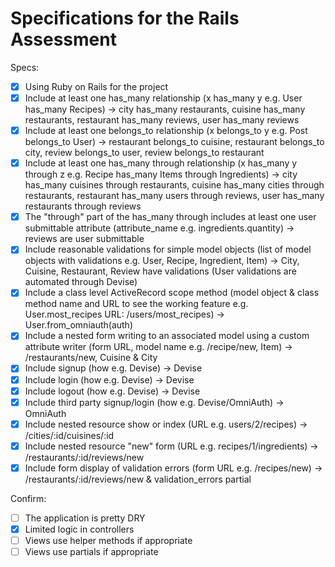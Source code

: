 # Specifications for the Rails Assessment

Specs:
- [x] Using Ruby on Rails for the project
- [x] Include at least one has_many relationship (x has_many y e.g. User has_many Recipes)
  -> city has_many restaurants, cuisine has_many restaurants, restaurant has_many reviews, user has_many reviews
- [x] Include at least one belongs_to relationship (x belongs_to y e.g. Post belongs_to User)
  -> restaurant belongs_to cuisine, restaurant belongs_to city, review belongs_to user, review belongs_to restaurant
- [x] Include at least one has_many through relationship (x has_many y through z e.g. Recipe has_many Items through Ingredients)
  -> city has_many cuisines through restaurants, cuisine has_many cities through restaurants, restaurant has_many users through reviews, user has_many restaurants through reviews
- [x] The "through" part of the has_many through includes at least one user submittable attribute (attribute_name e.g. ingredients.quantity)
  -> reviews are user submittable
- [x] Include reasonable validations for simple model objects (list of model objects with validations e.g. User, Recipe, Ingredient, Item)
  -> City, Cuisine, Restaurant, Review have validations (User validations are automated through Devise)
- [x] Include a class level ActiveRecord scope method (model object & class method name and URL to see the working feature e.g. User.most_recipes URL: /users/most_recipes)
  -> User.from_omniauth(auth)
- [x] Include a nested form writing to an associated model using a custom attribute writer (form URL, model name e.g. /recipe/new, Item)
  -> /restaurants/new, Cuisine & City
- [x] Include signup (how e.g. Devise)
  -> Devise
- [x] Include login (how e.g. Devise)
  -> Devise
- [x] Include logout (how e.g. Devise)
  -> Devise
- [x] Include third party signup/login (how e.g. Devise/OmniAuth)
  -> OmniAuth
- [x] Include nested resource show or index (URL e.g. users/2/recipes)
  -> /cities/:id/cuisines/:id
- [x] Include nested resource "new" form (URL e.g. recipes/1/ingredients)
  -> /restaurants/:id/reviews/new
- [x] Include form display of validation errors (form URL e.g. /recipes/new)
  -> /restaurants/:id/reviews/new & validation_errors partial

Confirm:
- [ ] The application is pretty DRY
- [x] Limited logic in controllers
- [ ] Views use helper methods if appropriate
- [ ] Views use partials if appropriate
